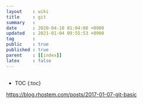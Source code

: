 ```yaml
---
layout    : wiki
title     : git
summary   : 
date      : 2020-04-10 01:04:08 +0900
updated   : 2021-01-04 09:55:53 +0900
tag       : 
public    : true
published : true
parent    : [[index]]
latex     : false
---
```


## 
* TOC
{:toc}


https://blog.rhostem.com/posts/2017-01-07-git-basic
